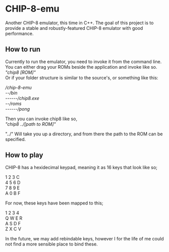 # CHIP-8-emu

Another CHIP-8 emulator, this time in C++.
The goal of this project is to provide a stable and robustly-featured CHIP-8 emulator with good performance.

## How to run

Currently to run the emulator, you need to invoke it from the command line.
You can either drag your ROMs beside the application and invoke like so.<br />
*"chip8 [ROM]"*<br />
Or if your folder structure is similar to the source's, or something like this:

*/chip-8-emu* <br />
*--/bin*<br />
*------/chip8.exe* <br />
*--/roms* <br />
*------/pong* <br />

Then you can invoke chip8 like so, <br />
*"chip8 ../[path to ROM]"* <br />

"../" Will take you up a directory, and from there the path to the ROM can be specified. 

## How to play

CHIP-8 has a hexidecimal keypad, meaning it as 16 keys that look like so; </br>

1 2 3 C </br>
4 5 6 D </br>
7 8 9 E </br>
A 0 B F </br>

For now, these keys have been mapped to this; </br>

1 2 3 4 </br>
Q W E R </br> 
A S D F </br>
Z X C V </br>

In the future, we may add rebindable keys, however I for the life of me could not find a more sensible place to bind these.</br>

